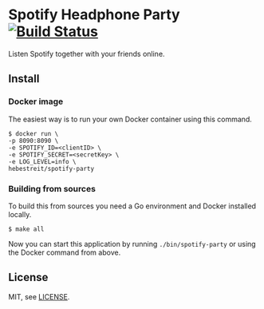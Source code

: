 # Spotify Headphone Party [![Build Status](https://travis-ci.org/hebestreit/spotify-headphone-party.svg)](https://travis-ci.org/hebestreit/spotify-headphone-party)

Listen Spotify together with your friends online.

## Install

### Docker image

The easiest way is to run your own Docker container using this command.

    $ docker run \
    -p 8090:8090 \
    -e SPOTIFY_ID=<clientID> \
    -e SPOTIFY_SECRET=<secretKey> \
    -e LOG_LEVEL=info \
    hebestreit/spotify-party

### Building from sources

To build this from sources you need a Go environment and Docker installed locally.

    $ make all

Now you can start this application by running `./bin/spotify-party` or using the Docker command from above.

## License

MIT, see [LICENSE](https://github.com/hebestreit/spotify-headphone-party/blob/master/LICENSE).
